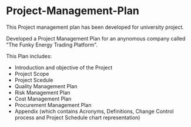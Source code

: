 # Project-Management-Plan
This Project management plan has been developed for university project. 

Developed a Project Management Plan for an anynomous company called "The Funky Energy Trading Platform". 

This Plan includes: 
- Introduction and objective of the Project 
- Project Scope 
- Project Scedule 
- Quality Management Plan 
- Risk Management Plan 
- Cost Management Plan 
- Procurement Management Plan 
- Appendix (which contains Acronyms, Definitions, Change Control process and Project Schedule chart representation)
